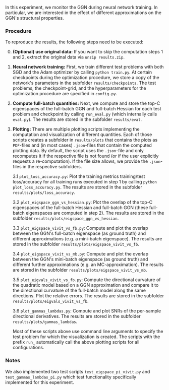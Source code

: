 In this experiment, we monitor the GGN during neural network training. In
particular, we are interested in the effect of different approximations on the
GGN's structural properties. 


### Procedure

To reproduce the results, the following steps need to be executed:

0. **(Optional) use original data:** If you want to skip the computation steps 1
and 2, extract the original data via `unzip results.zip`.

1. **Neural network training:** First, we train different test problems with
both SGD and the Adam optimizer by calling `python train.py`. At certain
checkpoints during the optimization procedure, we store a copy of the network's
parameters in the subfolder `results/checkpoints`. The test problems, the
checkpoint-grid, and the hyperparameters for the optimization procedure are
specified in `config.py`.  

2. **Compute full-batch quantities:** Next, we compute and store the top-C
eigenspaces of the full-batch GGN and full-batch Hessian for each test problem
and checkpoint by calling `run_eval.py` (which internally calls `eval.py`). The
results are stored in the subfolder `results/eval`. 

3. **Plotting:** There are multiple plotting scripts implementing the
computation and visualization of different quantities. Each of those scripts
creates a subfolder in `results/plots` that contains the plots as `PDF`-files
and (in most cases) `.json`-files that contain the computed plotting data. By
default, the script uses the `.json`-file and only recomputes it if the
respective file is not found (or if the user explicitly requests a
re-computation). If the file size allows, we provide the `.json`-files in the
respective subfolders. 

    3.1 `plot_loss_accuracy.py`: Plot the training metrics training/test
    loss/accuracy for all  training runs executed in step 1 by calling `python
    plot_loss_accuracy.py`. The results are stored in the subfolder
    `results/plots/loss_accuracy`. 

    3.2 `plot_eigspace_ggn_vs_hessian.py`: Plot the overlap of the top-C
    eigenspaces of the full-batch Hessian and full-batch GGN (these full-batch
    eigenspaces are computed in step 2). The results are stored in the subfolder
    `results/plots/eigspace_ggn_vs_hessian`. 

    3.3 `plot_eigspace_vivit_vs_fb.py`: Compute and plot the overlap between the
    GGN's full-batch eigenspace (as ground truth) and different approximations
    (e.g. a mini-batch eigenspace). The results are stored in the subfolder
    `results/plots/eigspace_vivit_vs_fb`. 
    
    3.4 `plot_eigspace_vivit_vs_mb.py`: Compute and plot the overlap between the
    GGN's mini-batch eigenspace (as ground truth) and different further
    approximations (e.g. an MC-approximation). The results are stored in the
    subfolder `results/plots/eigspace_vivit_vs_mb`. 

    3.5 `plot_eigvals_vivit_vs_fb.py`: Compute the directional curvature of the
    quadratic model based on a GGN approximation and compare it to the
    directional curvature of the full-batch model along the same directions.
    Plot the relative errors. The results are stored in the subfolder
    `results/plots/eigvals_vivit_vs_fb`.

    3.6 `plot_gammas_lambdas.py`: Compute and plot SNRs of the per-sample
    directional derivatives. The results are stored in the subfolder
    `results/plots/gammas_lambdas`.

    Most of these scripts above use command line arguments to specify the test
    problem for which the visualization is created. The scripts with the prefix
    `run_` automatically call the above plotting scripts for all configurations. 


### Notes

We also implemented two test scripts `test_eigspace_pi_vivit.py` and
`test_gammas_lambdas_pi.py` which test functionality specifically implemented
for this experiment. 
